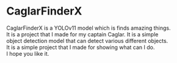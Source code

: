 # CaglarFinderX

CaglarFinderX is a YOLOv11 model which is finds amazing things.  
It is a project that I made for my captain Caglar. It is a simple  
object detection model that can detect various different objects.  
It is a simple project that I made for showing what can I do.  
I hope you like it.
